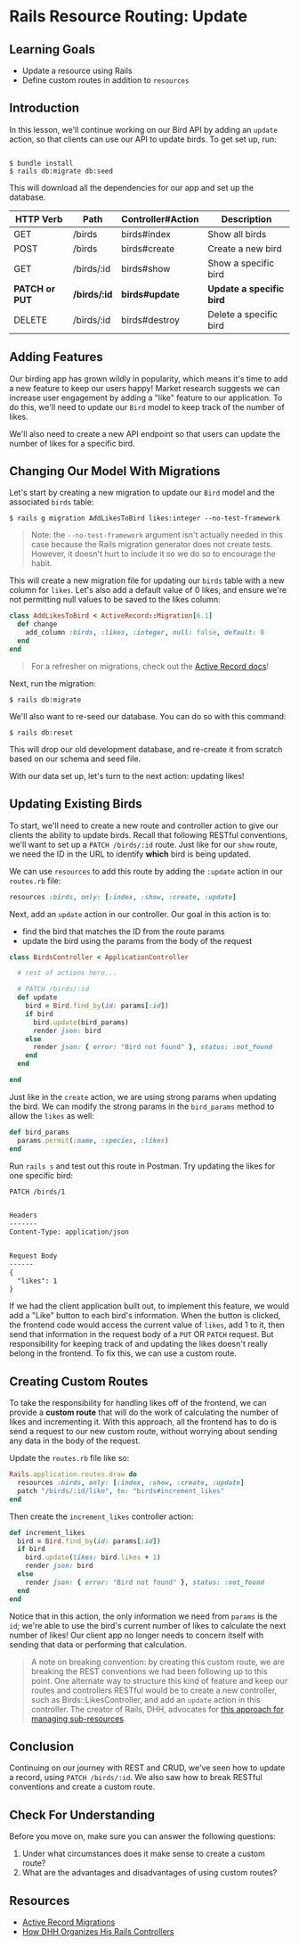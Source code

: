 # Rails Resource Routing: Update

## Learning Goals

- Update a resource using Rails
- Define custom routes in addition to `resources`

## Introduction

In this lesson, we'll continue working on our Bird API by adding an `update`
action, so that clients can use our API to update birds. To get set up, run:

```console

$ bundle install
$ rails db:migrate db:seed
```

This will download all the dependencies for our app and set up the database.

| HTTP Verb        | Path           | Controller#Action     | Description                |
| ---------------- | -------------- | --------------------- | -------------------------- |
| GET              | /birds         | birds#index           | Show all birds             |
| POST             | /birds         | birds#create          | Create a new bird          |
| GET              | /birds/:id     | birds#show            | Show a specific bird       |
| **PATCH or PUT** | **/birds/:id** | **birds#update**      | **Update a specific bird** |
| DELETE           | /birds/:id     | birds#destroy         | Delete a specific bird     |

<!-- ## Video Walkthrough -->
<!-- <iframe width="560" height="315" src="https://www.youtube.com/embed/Q_ddDjw1hQ8?rel=0&amp;showinfo=0" frameborder="0" allowfullscreen></iframe> -->

## Adding Features

Our birding app has grown wildly in popularity, which means it's time to add a
new feature to keep our users happy! Market research suggests we can increase
user engagement by adding a "like" feature to our application. To do this,
we'll need to update our `Bird` model to keep track of the number of likes.

We'll also need to create a new API endpoint so that users can update the number
of likes for a specific bird.

## Changing Our Model With Migrations

Let's start by creating a new migration to update our `Bird` model and the
associated `birds` table:

```console
$ rails g migration AddLikesToBird likes:integer --no-test-framework
```

> Note: the `--no-test-framework` argument isn't actually needed in this case
> because the Rails migration generator does not create tests. However, it
> doesn't hurt to include it so we do so to encourage the habit.

This will create a new migration file for updating our `birds` table with a new
column for `likes`. Let's also add a default value of 0 likes, and ensure we're
not permitting null values to be saved to the likes column:

```rb
class AddLikesToBird < ActiveRecord::Migration[6.1]
  def change
    add_column :birds, :likes, :integer, null: false, default: 0
  end
end
```

> For a refresher on migrations, check out the
> [Active Record docs][active record migrations]!

Next, run the migration:

```console
$ rails db:migrate
```

We'll also want to re-seed our database. You can do so with this command:

```console
$ rails db:reset
```

This will drop our old development database, and re-create it from scratch based
on our schema and seed file.

With our data set up, let's turn to the next action: updating likes!

## Updating Existing Birds

To start, we'll need to create a new route and controller action to give our
clients the ability to update birds. Recall that following RESTful conventions,
we'll want to set up a `PATCH /birds/:id` route. Just like for our `show` route,
we need the ID in the URL to identify **which** bird is being updated.

We can use `resources` to add this route by adding the `:update` action in our
`routes.rb` file:

```rb
resources :birds, only: [:index, :show, :create, :update]
```

Next, add an `update` action in our controller. Our goal in this action is to:

- find the bird that matches the ID from the route params
- update the bird using the params from the body of the request

```rb
class BirdsController < ApplicationController

  # rest of actions here...

  # PATCH /birds/:id
  def update
    bird = Bird.find_by(id: params[:id])
    if bird
      bird.update(bird_params)
      render json: bird
    else
      render json: { error: "Bird not found" }, status: :not_found
    end
  end

end
```

Just like in the `create` action, we are using strong params when updating the
bird. We can modify the strong params in the `bird_params` method to allow the
`likes` as well:

```rb
def bird_params
  params.permit(:name, :species, :likes)
end
```

Run `rails s` and test out this route in Postman. Try updating the likes for one
specific bird:

```txt
PATCH /birds/1


Headers
-------
Content-Type: application/json


Request Body
------
{
  "likes": 1
}
```

If we had the client application built out, to implement this feature, we would
add a "Like" button to each bird's information. When the button is clicked, the
frontend code would access the current value of `likes`, add 1 to it, then send
that information in the request body of a `PUT` OR `PATCH` request. But
responsibility for keeping track of and updating the likes doesn't really belong
in the frontend. To fix this, we can use a custom route.

## Creating Custom Routes

To take the responsibility for handling likes off of the frontend, we can
provide a **custom route** that will do the work of calculating the number of
likes and incrementing it. With this approach, all the frontend has to do is
send a request to our new custom route, without worrying about sending any data
in the body of the request.

Update the `routes.rb` file like so:

```rb
Rails.application.routes.draw do
  resources :birds, only: [:index, :show, :create, :update]
  patch "/birds/:id/like", to: "birds#increment_likes"
end
```

Then create the `increment_likes` controller action:

```rb
def increment_likes
  bird = Bird.find_by(id: params[:id])
  if bird
    bird.update(likes: bird.likes + 1)
    render json: bird
  else
    render json: { error: "Bird not found" }, status: :not_found
  end
end
```

Notice that in this action, the only information we need from `params` is the
`id`; we're able to use the bird's current number of likes to calculate the next
number of likes! Our client app no longer needs to concern itself with sending
that data or performing that calculation.

> A note on breaking convention: by creating this custom route, we are breaking
> the REST conventions we had been following up to this point. One alternate way
> to structure this kind of feature and keep our routes and controllers RESTful
> would be to create a new controller, such as Birds::LikesController, and add
> an `update` action in this controller. The creator of Rails, DHH, advocates
> for [this approach for managing sub-resources][dhh controllers].

## Conclusion

Continuing on our journey with REST and CRUD, we've seen how to update a record,
using `PATCH /birds/:id`. We also saw how to break RESTful conventions and
create a custom route.

## Check For Understanding

Before you move on, make sure you can answer the following questions:

1. Under what circumstances does it make sense to create a custom route?
2. What are the advantages and disadvantages of using custom routes?

## Resources

- [Active Record Migrations][active record migrations]
- [How DHH Organizes His Rails Controllers][dhh controllers]

[active record migrations]: https://guides.rubyonrails.org/active_record_migrations.html
[dhh controllers]: http://jeromedalbert.com/how-dhh-organizes-his-rails-controllers/
